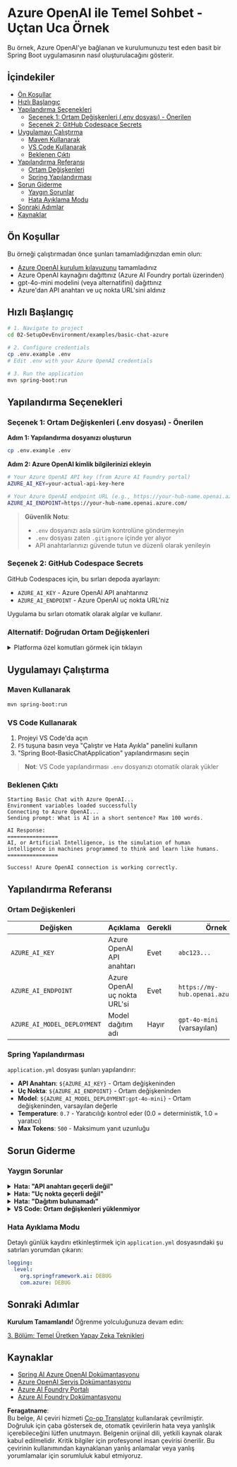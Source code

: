 <!--
CO_OP_TRANSLATOR_METADATA:
{
  "original_hash": "efd82efe50711d7e257eb943151d682c",
  "translation_date": "2025-07-27T13:40:46+00:00",
  "source_file": "02-SetupDevEnvironment/examples/basic-chat-azure/README.md",
  "language_code": "tr"
}
-->
# Azure OpenAI ile Temel Sohbet - Uçtan Uca Örnek

Bu örnek, Azure OpenAI'ye bağlanan ve kurulumunuzu test eden basit bir Spring Boot uygulamasının nasıl oluşturulacağını gösterir.

## İçindekiler

- [Ön Koşullar](../../../../../02-SetupDevEnvironment/examples/basic-chat-azure)
- [Hızlı Başlangıç](../../../../../02-SetupDevEnvironment/examples/basic-chat-azure)
- [Yapılandırma Seçenekleri](../../../../../02-SetupDevEnvironment/examples/basic-chat-azure)
  - [Seçenek 1: Ortam Değişkenleri (.env dosyası) - Önerilen](../../../../../02-SetupDevEnvironment/examples/basic-chat-azure)
  - [Seçenek 2: GitHub Codespace Secrets](../../../../../02-SetupDevEnvironment/examples/basic-chat-azure)
- [Uygulamayı Çalıştırma](../../../../../02-SetupDevEnvironment/examples/basic-chat-azure)
  - [Maven Kullanarak](../../../../../02-SetupDevEnvironment/examples/basic-chat-azure)
  - [VS Code Kullanarak](../../../../../02-SetupDevEnvironment/examples/basic-chat-azure)
  - [Beklenen Çıktı](../../../../../02-SetupDevEnvironment/examples/basic-chat-azure)
- [Yapılandırma Referansı](../../../../../02-SetupDevEnvironment/examples/basic-chat-azure)
  - [Ortam Değişkenleri](../../../../../02-SetupDevEnvironment/examples/basic-chat-azure)
  - [Spring Yapılandırması](../../../../../02-SetupDevEnvironment/examples/basic-chat-azure)
- [Sorun Giderme](../../../../../02-SetupDevEnvironment/examples/basic-chat-azure)
  - [Yaygın Sorunlar](../../../../../02-SetupDevEnvironment/examples/basic-chat-azure)
  - [Hata Ayıklama Modu](../../../../../02-SetupDevEnvironment/examples/basic-chat-azure)
- [Sonraki Adımlar](../../../../../02-SetupDevEnvironment/examples/basic-chat-azure)
- [Kaynaklar](../../../../../02-SetupDevEnvironment/examples/basic-chat-azure)

## Ön Koşullar

Bu örneği çalıştırmadan önce şunları tamamladığınızdan emin olun:

- [Azure OpenAI kurulum kılavuzunu](../../getting-started-azure-openai.md) tamamladınız  
- Azure OpenAI kaynağını dağıttınız (Azure AI Foundry portalı üzerinden)  
- gpt-4o-mini modelini (veya alternatifini) dağıttınız  
- Azure'dan API anahtarı ve uç nokta URL'sini aldınız  

## Hızlı Başlangıç

```bash
# 1. Navigate to project
cd 02-SetupDevEnvironment/examples/basic-chat-azure

# 2. Configure credentials
cp .env.example .env
# Edit .env with your Azure OpenAI credentials

# 3. Run the application
mvn spring-boot:run
```

## Yapılandırma Seçenekleri

### Seçenek 1: Ortam Değişkenleri (.env dosyası) - Önerilen

**Adım 1: Yapılandırma dosyanızı oluşturun**  
```bash
cp .env.example .env
```

**Adım 2: Azure OpenAI kimlik bilgilerinizi ekleyin**  
```bash
# Your Azure OpenAI API key (from Azure AI Foundry portal)
AZURE_AI_KEY=your-actual-api-key-here

# Your Azure OpenAI endpoint URL (e.g., https://your-hub-name.openai.azure.com/)
AZURE_AI_ENDPOINT=https://your-hub-name.openai.azure.com/
```

> **Güvenlik Notu**:  
> - `.env` dosyanızı asla sürüm kontrolüne göndermeyin  
> - `.env` dosyası zaten `.gitignore` içinde yer alıyor  
> - API anahtarlarınızı güvende tutun ve düzenli olarak yenileyin  

### Seçenek 2: GitHub Codespace Secrets

GitHub Codespaces için, bu sırları depoda ayarlayın:  
- `AZURE_AI_KEY` - Azure OpenAI API anahtarınız  
- `AZURE_AI_ENDPOINT` - Azure OpenAI uç nokta URL'niz  

Uygulama bu sırları otomatik olarak algılar ve kullanır.

### Alternatif: Doğrudan Ortam Değişkenleri

<details>
<summary>Platforma özel komutları görmek için tıklayın</summary>

**Linux/macOS (bash/zsh):**  
```bash
export AZURE_AI_KEY=your-actual-api-key-here
export AZURE_AI_ENDPOINT=https://your-hub-name.openai.azure.com/
```

**Windows (Komut İstemi):**  
```cmd
set AZURE_AI_KEY=your-actual-api-key-here
set AZURE_AI_ENDPOINT=https://your-hub-name.openai.azure.com/
```

**Windows (PowerShell):**  
```powershell
$env:AZURE_AI_KEY="your-actual-api-key-here"
$env:AZURE_AI_ENDPOINT="https://your-hub-name.openai.azure.com/"
```
</details>

## Uygulamayı Çalıştırma

### Maven Kullanarak

```bash
mvn spring-boot:run
```

### VS Code Kullanarak

1. Projeyi VS Code'da açın  
2. `F5` tuşuna basın veya "Çalıştır ve Hata Ayıkla" panelini kullanın  
3. "Spring Boot-BasicChatApplication" yapılandırmasını seçin  

> **Not**: VS Code yapılandırması `.env` dosyanızı otomatik olarak yükler  

### Beklenen Çıktı

```
Starting Basic Chat with Azure OpenAI...
Environment variables loaded successfully
Connecting to Azure OpenAI...
Sending prompt: What is AI in a short sentence? Max 100 words.

AI Response:
================
AI, or Artificial Intelligence, is the simulation of human intelligence in machines programmed to think and learn like humans.
================

Success! Azure OpenAI connection is working correctly.
```

## Yapılandırma Referansı

### Ortam Değişkenleri

| Değişken | Açıklama | Gerekli | Örnek |
|----------|----------|---------|-------|
| `AZURE_AI_KEY` | Azure OpenAI API anahtarı | Evet | `abc123...` |
| `AZURE_AI_ENDPOINT` | Azure OpenAI uç nokta URL'si | Evet | `https://my-hub.openai.azure.com/` |
| `AZURE_AI_MODEL_DEPLOYMENT` | Model dağıtım adı | Hayır | `gpt-4o-mini` (varsayılan) |

### Spring Yapılandırması

`application.yml` dosyası şunları yapılandırır:  
- **API Anahtarı**: `${AZURE_AI_KEY}` - Ortam değişkeninden  
- **Uç Nokta**: `${AZURE_AI_ENDPOINT}` - Ortam değişkeninden  
- **Model**: `${AZURE_AI_MODEL_DEPLOYMENT:gpt-4o-mini}` - Ortam değişkeninden, varsayılan değerle  
- **Temperature**: `0.7` - Yaratıcılığı kontrol eder (0.0 = deterministik, 1.0 = yaratıcı)  
- **Max Tokens**: `500` - Maksimum yanıt uzunluğu  

## Sorun Giderme

### Yaygın Sorunlar

<details>
<summary><strong>Hata: "API anahtarı geçerli değil"</strong></summary>

- `AZURE_AI_KEY` değerinizin `.env` dosyasında doğru ayarlandığından emin olun  
- API anahtarının Azure AI Foundry portalından tam olarak kopyalandığını doğrulayın  
- Anahtarın etrafında fazladan boşluk veya tırnak işareti olmadığından emin olun  
</details>

<details>
<summary><strong>Hata: "Uç nokta geçerli değil"</strong></summary>

- `AZURE_AI_ENDPOINT` değerinizin tam URL'yi içerdiğinden emin olun (ör. `https://your-hub-name.openai.azure.com/`)  
- Sondaki eğik çizgi tutarlılığını kontrol edin  
- Uç noktanın Azure dağıtım bölgenizle eşleştiğini doğrulayın  
</details>

<details>
<summary><strong>Hata: "Dağıtım bulunamadı"</strong></summary>

- Model dağıtım adınızın Azure'da dağıtılan adla tam olarak eşleştiğini doğrulayın  
- Modelin başarıyla dağıtıldığından ve aktif olduğundan emin olun  
- Varsayılan dağıtım adını deneyin: `gpt-4o-mini`  
</details>

<details>
<summary><strong>VS Code: Ortam değişkenleri yüklenmiyor</strong></summary>

- `.env` dosyanızın proje kök dizininde olduğundan emin olun (`pom.xml` ile aynı seviyede)  
- VS Code'un entegre terminalinde `mvn spring-boot:run` komutunu çalıştırmayı deneyin  
- VS Code Java uzantısının düzgün yüklendiğini kontrol edin  
- Başlatma yapılandırmasının `"envFile": "${workspaceFolder}/.env"` içerdiğini doğrulayın  
</details>

### Hata Ayıklama Modu

Detaylı günlük kaydını etkinleştirmek için `application.yml` dosyasındaki şu satırları yorumdan çıkarın:  

```yaml
logging:
  level:
    org.springframework.ai: DEBUG
    com.azure: DEBUG
```

## Sonraki Adımlar

**Kurulum Tamamlandı!** Öğrenme yolculuğunuza devam edin:  

[3. Bölüm: Temel Üretken Yapay Zeka Teknikleri](../../../03-CoreGenerativeAITechniques/README.md)

## Kaynaklar

- [Spring AI Azure OpenAI Dokümantasyonu](https://docs.spring.io/spring-ai/reference/api/clients/azure-openai-chat.html)  
- [Azure OpenAI Servis Dokümantasyonu](https://learn.microsoft.com/azure/ai-services/openai/)  
- [Azure AI Foundry Portalı](https://ai.azure.com/)  
- [Azure AI Foundry Dokümantasyonu](https://learn.microsoft.com/azure/ai-foundry/how-to/create-projects?tabs=ai-foundry&pivots=hub-project)  

**Feragatname**:  
Bu belge, AI çeviri hizmeti [Co-op Translator](https://github.com/Azure/co-op-translator) kullanılarak çevrilmiştir. Doğruluk için çaba göstersek de, otomatik çevirilerin hata veya yanlışlık içerebileceğini lütfen unutmayın. Belgenin orijinal dili, yetkili kaynak olarak kabul edilmelidir. Kritik bilgiler için profesyonel insan çevirisi önerilir. Bu çevirinin kullanımından kaynaklanan yanlış anlamalar veya yanlış yorumlamalar için sorumluluk kabul etmiyoruz.